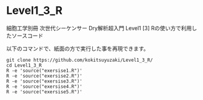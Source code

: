# Level1_3_R
細胞工学別冊 次世代シーケンサー Dry解析超入門 Level1 [3] Rの使い方で利用したソースコード

以下のコマンドで、紙面の方で実行した事を再現できます。
```
git clone https://github.com/kokitsuyuzaki/Level1_3_R/
cd Level1_3_R
R -e 'source("exersise1.R")'
R -e 'source("exersise2.R")'
R -e 'source("exersise3.R")'
R -e 'source("exersise4.R")'
R -e 'source("exersise5.R")'
```
